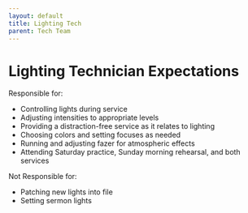 ```yaml
---
layout: default
title: Lighting Tech
parent: Tech Team
---
```


# Lighting Technician Expectations

Responsible for:
- Controlling lights during service
- Adjusting intensities to appropriate levels
- Providing a distraction-free service as it relates to lighting
- Choosing colors and setting focuses as needed
- Running and adjusting fazer for atmospheric effects
- Attending Saturday practice, Sunday morning rehearsal, and both services

Not Responsible for:
- Patching new lights into file
- Setting sermon lights